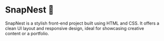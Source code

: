 # SnapNest 📸

SnapNest is a stylish front-end project built using HTML and CSS. It offers a clean UI layout and responsive design, ideal for showcasing creative content or a portfolio.
